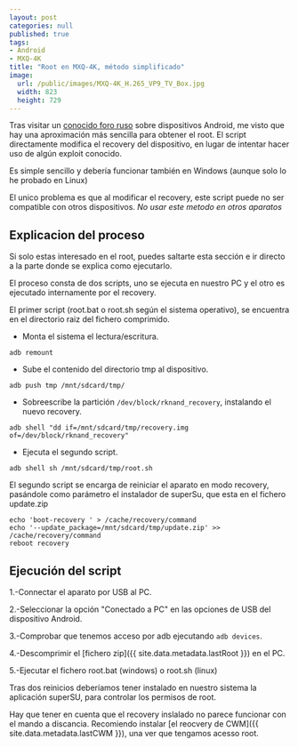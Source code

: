 ```yaml
---
layout: post
categories: null
published: true
tags:
- Android
- MXQ-4K
title: "Root en MXQ-4K, método simplificado"
image:
  url: /public/images/MXQ-4K_H.265_VP9_TV_Box.jpg
  width: 823
  height: 729
---
```


Tras visitar un [conocido foro ruso](http://4pda.ru/forum/index.php?showtopic=723460) sobre dispositivos Android, me visto que hay una aproximación más sencilla para obtener el root.
El script directamente modifica el recovery del dispositivo, en lugar de intentar hacer uso de algún exploit conocido.

Es simple sencillo y debería funcionar también en Windows (aunque solo lo he probado en Linux)

El unico problema es que al modificar el recovery, este script puede no ser compatible con otros dispositivos. *No usar este metodo en otros aparatos*

<!-- leer mas -->

## Explicacion del proceso ##

Si solo estas interesado en el root, puedes saltarte esta sección e ir directo a la parte donde se explica como ejecutarlo.

El proceso consta de dos scripts, uno se ejecuta en nuestro PC y el otro es ejecutado internamente por el recovery.

El primer script (root.bat o root.sh según el sistema operativo), se encuentra en el directorio raiz del fichero comprimido.

* Monta el sistema el lectura/escritura.

```shell
adb remount
```

* Sube el contenido del directorio tmp al dispositivo.

```shell
adb push tmp /mnt/sdcard/tmp/
```

* Sobreescribe la partición `/dev/block/rknand_recovery`, instalando el nuevo recovery.

```shell
adb shell "dd if=/mnt/sdcard/tmp/recovery.img of=/dev/block/rknand_recovery"
```

* Ejecuta el segundo script.

```shell
adb shell sh /mnt/sdcard/tmp/root.sh
```

El segundo script se encarga de reiniciar el aparato en modo recovery, pasándole como parámetro el instalador de superSu, que esta en el fichero update.zip

```shell
echo 'boot-recovery ' > /cache/recovery/command
echo '--update_package=/mnt/sdcard/tmp/update.zip' >> /cache/recovery/command
reboot recovery
```

## Ejecución del script ##

1.-Connectar el aparato por USB al PC.

2.-Seleccionar la opción "Conectado a PC" en las opciones de USB del dispositivo Android.

3.-Comprobar que tenemos acceso por adb ejecutando `adb devices`.

4.-Descomprimir el [fichero zip]({{ site.data.metadata.lastRoot }}) en el PC.

5.-Ejecutar el fichero root.bat (windows) o root.sh (linux)

Tras dos reinicios deberíamos tener instalado en nuestro sistema la aplicación superSU, para controlar los permisos de root.

Hay que tener en cuenta que el recovery inslalado no parece funcionar con el mando a discancia. Recomiendo instalar [el reocvery de CWM]({{ site.data.metadata.lastCWM }}), una ver que tengamos acesso root.